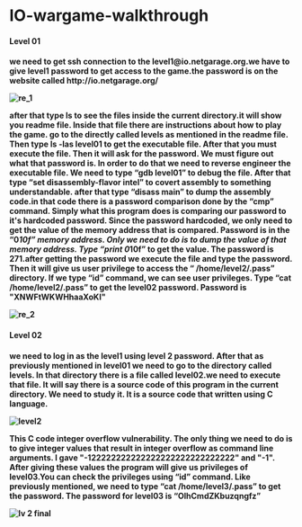 # IO-wargame-walkthrough

<h4>Level 01<h4>
  we need to get ssh connection to the level1@io.netgarage.org.we have to give level1 password to get access to the game.the password is on the website called http://io.netgarage.org/ 
  
  
![re_1](https://user-images.githubusercontent.com/22831322/76156425-66d05b00-6120-11ea-97f4-2523f6d4e235.PNG)

after that type ls to see the files inside the current directory.it will show you readme file. Inside that file there are instructions about how to play the game.
go to the directly called levels as mentioned in the readme file. Then type ls -las level01 to get the executable file. After that you must execute the file. Then it will ask for the password. We must figure out what that password is. In order to do that we need to reverse engineer the executable file. We need to type “gdb level01” to debug the file. After that type “set disassembly-flavor intel” to covert assembly to something understandable. after that type “disass main” to dump the assembly code.in that code there is a password comparison done by the “cmp” command. Simply what this program does is comparing our password to it's hardcoded password. Since the password hardcoded, we only need to get the value of the memory address that is compared. Password is in the “0*10f” memory address. Only we need to do is to dump the value of that memory address. Type “print 0*10f” to get the value. The password is 271.after getting the password we execute the file and type the password. Then it will give us user privilege to access the “ /home/level2/.pass” directory. If we type “id” command, we can see user privileges. Type “cat /home/level2/.pass” to get the level02 password. Password is "XNWFtWKWHhaaXoKI"

![re_2](https://user-images.githubusercontent.com/22831322/76156663-887f1180-6123-11ea-9097-e7c741c578d0.PNG)


<h4>Level 02<h4>
  
we need to log in as the level1 using level 2 password. After that as previously mentioned in level01 we need to go to the directory called levels. In that directory there is a file called level02.we need to execute that file. It will say there is a source code of this program in the current directory. We need to study it. It is a source code that written using C language.

![level2](https://user-images.githubusercontent.com/22831322/76156787-42c34880-6125-11ea-9fe4-b58bf48c4546.PNG)
  
This C code integer overflow vulnerability. The only thing we need to do is to give integer values that result in integer overflow as command line arguments. I gave "-122222222222222222222222222222" and "-1". After giving these values the program will give us privileges of level03.You can check the privileges using “id” command. Like previously mentioned, we need to type “cat /home/level3/.pass” to get the password. The password for level03 is “OlhCmdZKbuzqngfz”

![lv 2 final](https://user-images.githubusercontent.com/22831322/76156869-836f9180-6126-11ea-997b-055ea698a533.PNG)
